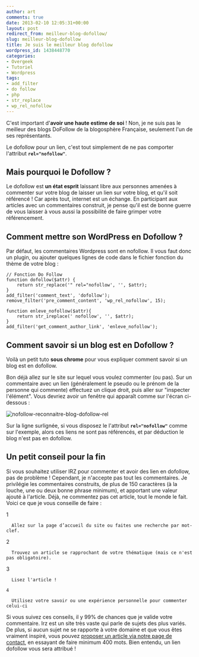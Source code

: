 ```yaml
---
author: art
comments: true
date: 2013-02-10 12:05:31+00:00
layout: post
redirect_from: meilleur-blog-dofollow/
slug: meilleur-blog-dofollow
title: Je suis le meilleur blog dofollow
wordpress_id: 1438448770
categories:
- Overgeek
- Tutoriel
- Wordpress
tags:
- add_filter
- do follow
- php
- str_replace
- wp_rel_nofollow
---
```


C'est important d'**avoir une haute estime de soi** ! Non, je ne suis pas le meilleur des blogs DoFollow de la blogosphère Française, seulement l'un de ses représentants.

Le dofollow pour un lien, c'est tout simplement de ne pas comporter l'attribut **`rel="nofollow"`**.



## Mais pourquoi le Dofollow ?



Le dofollow est **un état esprit** laissant libre aux personnes amenées à commenter sur votre blog de laisser un lien sur votre blog, et qu'il soit référencé ! Car après tout, internet est un échange. En participant aux articles avec un commentaires construit, je pense qu'il est de bonne guerre de vous laisser à vous aussi la possibilité de faire grimper votre référencement.



## Comment mettre son WordPress en Dofollow ?



Par défaut, les commentaires Wordpress sont en nofollow. Il vous faut donc un plugin, ou ajouter quelques lignes de code dans le fichier fonction du thème de votre blog :


    
    // Fonction Do Follow
    function dofollow($attr) {
        return str_replace('" rel="nofollow', '', $attr);
    }
    add_filter('comment_text', 'dofollow');
    remove_filter('pre_comment_content', 'wp_rel_nofollow', 15);
    
    function enleve_nofollow($attr){
        return str_ireplace(' nofollow', '', $attr);
    }
    add_filter('get_comment_author_link', 'enleve_nofollow');





## Comment savoir si un blog est en Dofollow ?



Voilà un petit tuto **sous chrome** pour vous expliquer comment savoir si un blog est en dofollow.

Bon déjà allez sur le site sur lequel vous voulez commenter (ou pas). Sur un commentaire avec un lien (généralement le pseudo ou le prénom de la personne qui commente) effectuez un clique droit, puis aller sur "inspecter l'élément". Vous devriez avoir un fenêtre qui apparaît comme sur l'écran ci-dessous :

<img alt="nofollow-reconnaitre-blog-dofollow-rel" data-src="https://static.irz.fr/2013/02/nofollow-reconnaitre-blog-dofollow-rel.png" src="https://static.irz.fr/thumb.php?size=<100&crop=0&src=https://static.irz.fr/2013/02/nofollow-reconnaitre-blog-dofollow-rel.png" />

Sur la ligne surlignée, si vous disposez le l'attribut **`rel="nofollow"`** comme sur l'exemple, alors ces liens ne sont pas référencés, et par déduction le blog n'est pas en dofollow.



## Un petit conseil pour la fin



Si vous souhaitez utiliser IRZ pour commenter et avoir des lien en dofollow, pas de problème ! Cependant, je n'accepte pas tout les commentaires. Je privilégie les commentaires construits, de plus de 150 caractères (à la louche, une ou deux bonne phrase minimum), et apportant une valeur ajouté à l'article. Déjà, ne commentez pas cet article, tout le monde le fait. Voici ce que je vous conseille de faire :




  1

      Allez sur la page d’accueil du site ou faites une recherche par mot-clef.

  2

      Trouvez un article se rapprochant de votre thématique (mais ce n'est pas obligatoire).

  3

      Lisez l'article !

    4

      Utilisez votre savoir ou une expérience personnelle pour commenter celui-ci



Si vous suivez ces conseils, il y 99% de chances que je valide votre commentaire. Irz est un site très vaste qui parle de sujets des plus variés. De plus, si aucun sujet ne se rapporte à votre domaine et que vous êtes vraiment inspiré, vous pouvez [proposer un article via notre page de contact](https://irz.fr/contact), en essayant de faire minimum 400 mots. Bien entendu, un lien dofollow vous sera attribué !
